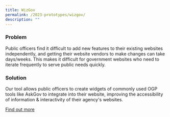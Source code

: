 ```yaml
---
title: WizGov
permalink: /2023-prototypes/wizgov/
description: ""
---
```

### Problem
Public officers find it difficult to add new features to their existing websites independently, and getting their website vendors to make changes can take days/weeks. This makes it difficult for government websites who need to iterate frequently to serve public needs quickly.

### Solution
Our tool allows public officers to create widgets of commonly used OGP tools like AskGov to integrate into their website, improving the accessibility of information & interactivity of their agency's websites.

[Find out more](https://docs.google.com/presentation/d/1ADtEOaz3sVcnWC8leRY-RF7uGVcAPQmXU3Wr_Oo339w/edit?usp=sharing)